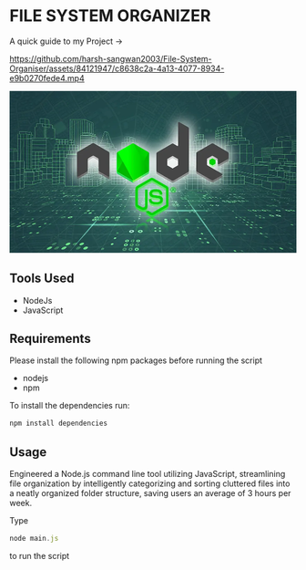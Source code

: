# FILE SYSTEM ORGANIZER

A quick guide to my Project ->

https://github.com/harsh-sangwan2003/File-System-Organiser/assets/84121947/c8638c2a-4a13-4077-8934-e9b0270fede4.mp4

<img src ="/image.webp">

## Tools Used

- NodeJs
- JavaScript

## Requirements

Please install the following npm packages before running the script

- nodejs
- npm

To install the dependencies run:

```js
npm install dependencies
```

## Usage

Engineered a Node.js command line tool utilizing JavaScript, streamlining file organization by intelligently categorizing and sorting cluttered files into a neatly organized folder structure, saving users an average of 3 hours per week.

Type 

```js
node main.js
``` 
to run the script
